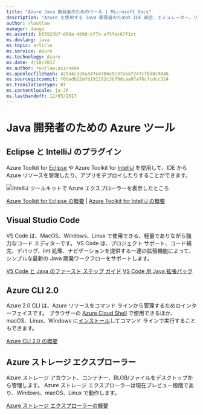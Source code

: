 ```yaml
---
title: "Azure Java 開発者のためのツール | Microsoft Docs"
description: "Azure を使用する Java 開発者のための IDE 統合、エミュレーター、リソース エクスプローラー、コマンド ライン インターフェイスについて取り上げます。"
author: rloutlaw
manager: douge
ms.assetid: b55923b7-d60a-460d-b77c-af5fac67f1cc
ms.devlang: java
ms.topic: article
ms.service: Azure
ms.technology: Azure
ms.date: 4/10/2017
ms.author: routlaw;asirveda
ms.openlocfilehash: 425d4c3a5a347e4706e9c37ebd7247cf0d8c9846
ms.sourcegitcommit: f0dadb22efb191182c3b79dcaa97a76cfcdcc324
ms.translationtype: HT
ms.contentlocale: ja-JP
ms.lasthandoff: 12/05/2017
---
```

# <a name="azure-tools-for-java-developers"></a>Java 開発者のための Azure ツール

## <a name="eclipse-and-intellij-plugins"></a>Eclipse と IntelliJ のプラグイン

Azure Toolkit for [Eclipse](eclipse/azure-toolkit-for-eclipse.md) や Azure Toolkit for [IntelliJ](intellij/azure-toolkit-for-intellij.md) を使用して、IDE から Azure リソースを管理したり、アプリをデプロイしたりすることができます。   

![IntelliJ ツールキットで Azure エクスプローラーを表示したところ](media/intelliJ-azure-explorer.png)

[Azure Toolkit for Eclipse の概要](https://docs.microsoft.com/azure/app-service-web/app-service-web-eclipse-create-hello-world-web-app) | [Azure Toolkit for IntelliJ の概要](https://docs.microsoft.com/azure/app-service-web/app-service-web-intellij-create-hello-world-web-app) 

## <a name="visual-studio-code"></a>Visual Studio Code

VS Code は、MacOS、Windows、Linux で使用できる、軽量でありながら強力なコード エディターです。 VS Code は、プロジェクト サポート、コード補完、デバッグ、lint 処理、ナビゲーションを提供する一連の拡張機能によって、シンプルな最新の Java 開発ワークフローをサポートします。

[VS Code と Java のファースト ステップ ガイド](https://code.visualstudio.com/docs/java)
[VS Code 用 Java 拡張パック](https://code.visualstudio.com/docs/java/extensions)  

## <a name="azure-cli-20"></a>Azure CLI 2.0

Azure 2.0 CLI は、Azure リソースをコマンド ラインから管理するためのインターフェイスです。 ブラウザーの [Azure Cloud Shell](https://docs.microsoft.com/azure/cloud-shell/overview) で使用できるほか、macOS、Linux、Windows に[インストール](https://docs.microsoft.com/cli/azure/install-azure-cli)してコマンド ラインで実行することもできます。

[Azure CLI 2.0 の概要](https://docs.microsoft.com/cli/azure/get-started-with-azure-cli)

## <a name="azure-storage-explorer"></a>Azure ストレージ エクスプローラー 

Azure ストレージ アカウント、コンテナー、BLOB/ファイルをデスクトップから管理します。 Azure ストレージ エクスプローラーは現在プレビュー段階であり、Windows、macOS、Linux で動作します。

[Azure ストレージ エクスプローラーの概要](https://docs.microsoft.com/azure/vs-azure-tools-storage-manage-with-storage-explorer)